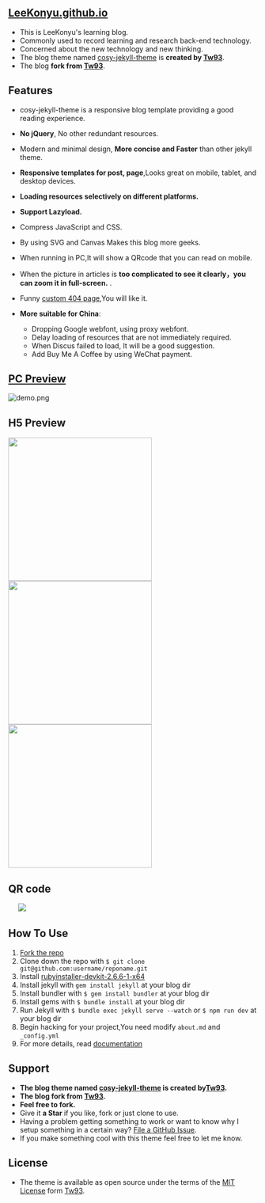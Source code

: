 ## [LeeKonyu.github.io](https://blog.leeky.top/ )

- This is LeeKonyu's learning blog.
- Commonly used to record learning and research back-end technology.
- Concerned about the new technology and new thinking.
- The blog theme named [cosy-jekyll-theme](https://rubygems.org/gems/cosy-jekyll-theme) is **created by [Tw93](http://tw93.github.io/about/)**.
- The blog **fork from [Tw93](http://tw93.github.io/about/)**.

## Features

- cosy-jekyll-theme is a responsive blog template providing a good reading experience.
- **No jQuery**, No other redundant resources.
- Modern and minimal design, **More concise and Faster** than other jekyll theme.
- **Responsive templates for post, page**,Looks great on mobile, tablet, and desktop devices.
- **Loading resources selectively on different platforms.**
- **Support Lazyload.**
- Compress JavaScript and CSS.
- By using SVG and Canvas Makes this blog more geeks.
- When running in PC,It will show a QRcode that you can read on mobile.
- When the picture in articles is **too complicated to see it clearly，you can zoom it in full-screen.** .
- Funny [custom 404 page](https://blog.leeky.top/err),You will like it.
- **More suitable for China**:

  - Dropping Google webfont, using proxy webfont.
  - Delay loading of resources that are not immediately required.
  - When Discus failed to load, It will be a good suggestion.
  - Add Buy Me A Coffee by using WeChat payment.

## [PC Preview](https://blog.leeky.top/)

![demo.png](http://gtms02.alicdn.com/tfs/TB1W3NFQVXXXXaUXpXXXXXXXXXX-2316-1537.jpg)

## H5 Preview

<img src="http://ww1.sinaimg.cn/large/0060lm7Tgy1fc8ex6yyh3j30xp1iy0z1.jpg" width="290"/><img src="http://ww3.sinaimg.cn/large/0060lm7Tgy1fc8eyalu16j30xp1iyq7g.jpg" width="290"/><img src="http://ww3.sinaimg.cn/large/0060lm7Tgy1fc8ex5vn9dj30xp1iyafo.jpg" width="290"/>

## QR code

&nbsp;&nbsp;&nbsp;&nbsp;&nbsp;![](http://ww1.sinaimg.cn/large/0060lm7Tgy1fc8eyyn0msj305k05kglf.jpg)

## How To Use

1. [Fork the repo](https://github.com/tw93/tw93.github.io)
2. Clone down the repo with `$ git clone git@github.com:username/reponame.git`
3. Install [rubyinstaller-devkit-2.6.6-1-x64](https://rubyinstaller.org/downloads/ )
4. Install jekyll with `gem install jekyll` at your blog dir
5. Install bundler with `$ gem install bundler` at your blog dir
6. Install gems with `$ bundle install` at your blog dir
7. Run Jekyll with `$ bundle exec jekyll serve --watch` or `$ npm run dev` at your blog dir
8. Begin hacking for your project,You need modify `about.md` and `_config.yml`
9. For more details, read [documentation](http://jekyllrb.com/)

## Support

- **The blog theme named [cosy-jekyll-theme](https://rubygems.org/gems/cosy-jekyll-theme) is created by[Tw93](https://github.com/tw93).**
- **The blog fork from [Tw93](https://github.com/tw93).**
- **Feel free to fork.** 
- Give it **a Star** if you like, fork or just clone to use.
- Having a problem getting something to work or want to know why I setup something in a certain way? [File a GitHub Issue](https://github.com/tw93/tw93.github.io/issues/new).
- If you make something cool with this theme feel free to let me know.

## License

- The theme is available as open source under the terms of the [MIT License](http://opensource.org/licenses/MIT) form [Tw93](https://github.com/tw93).
